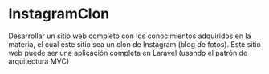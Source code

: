# InstagramClon
Desarrollar un sitio web completo con los conocimientos adquiridos en la materia, el cual este sitio sea un clon de Instagram (blog de fotos). Este sitio web puede ser una aplicación completa en Laravel (usando el patrón de arquitectura MVC)
